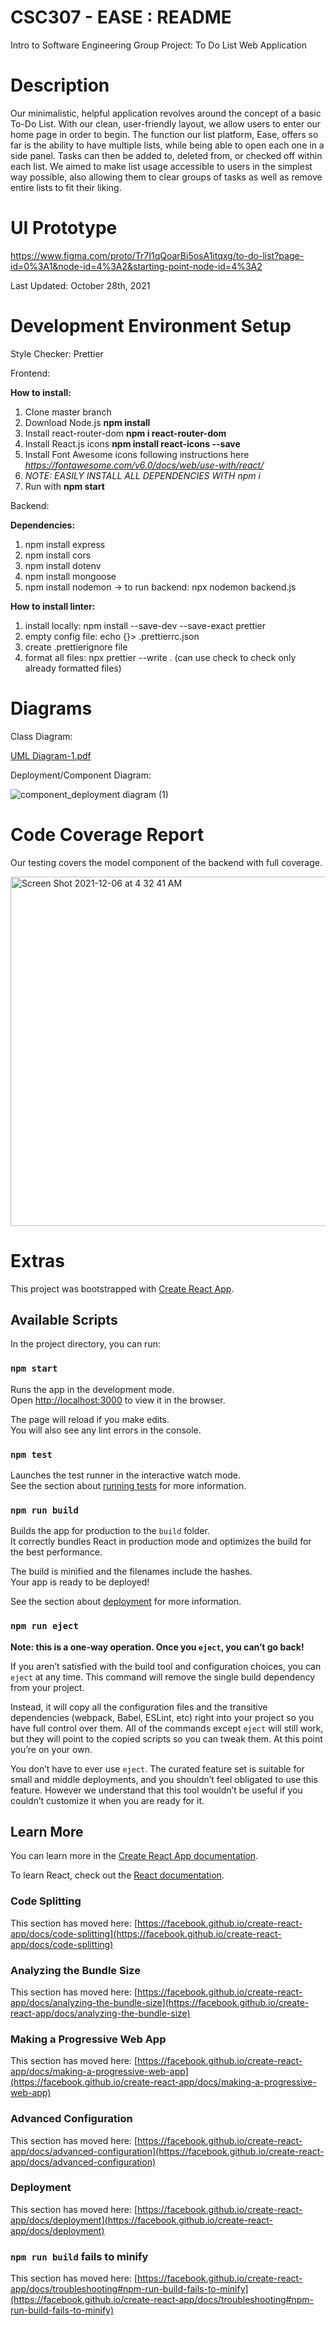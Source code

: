 # CSC307 - EASE : README

Intro to Software Engineering Group Project: To Do List Web Application

# Description

Our minimalistic, helpful application revolves around the concept of a basic To-Do List. With our clean, user-friendly layout, we allow users to enter our home page in order to begin. The function our list platform, Ease, offers so far is the ability to have multiple lists, while being able to open each one in a side panel. Tasks can then be added to, deleted from, or checked off within each list. We aimed to make list usage accessible to users in the simplest way possible, also allowing them to clear groups of tasks as well as remove entire lists to fit their liking.

# UI Prototype

https://www.figma.com/proto/Tr7I1qQoarBi5osA1itqxg/to-do-list?page-id=0%3A1&node-id=4%3A2&starting-point-node-id=4%3A2

Last Updated: October 28th, 2021

# Development Environment Setup

Style Checker: Prettier

Frontend:

**How to install:**

1. Clone master branch
2. Download Node.js **npm install**
3. Install react-router-dom **npm i react-router-dom**
4. Install React.js icons **npm install react-icons --save**
5. Install Font Awesome icons following instructions here _https://fontawesome.com/v6.0/docs/web/use-with/react/_
6. _NOTE: EASILY INSTALL ALL DEPENDENCIES WITH npm i_
7. Run with **npm start**

Backend:

**Dependencies:**

1. npm install express
2. npm install cors
3. npm install dotenv
4. npm install mongoose
5. npm install nodemon -> to run backend: npx nodemon backend.js

**How to install linter:**

1. install locally: npm install --save-dev --save-exact prettier
2. empty config file: echo {}> .prettierrc.json
3. create .prettierignore file
4. format all files: npx prettier --write . (can use check to check only already formatted files)

# Diagrams

Class Diagram:

[UML Diagram-1.pdf](https://github.com/evelyntr/CSC307-ToDoList/files/7621659/UML.Diagram-1.pdf)

Deployment/Component Diagram:

![component_deployment diagram (1)](https://user-images.githubusercontent.com/63328944/144959896-51e0230a-0403-4a9c-b6de-6ac50a2b612b.jpg)



# Code Coverage Report

Our testing covers the model component of the backend with full coverage.

<img width="559" alt="Screen Shot 2021-12-06 at 4 32 41 AM" src="https://user-images.githubusercontent.com/63328944/144847982-308a63bd-e04b-4866-8234-8f97aaac6696.png">

# Extras

This project was bootstrapped with [Create React App](https://github.com/facebook/create-react-app).

## Available Scripts

In the project directory, you can run:

### `npm start`

Runs the app in the development mode.\
Open [http://localhost:3000](http://localhost:3000) to view it in the browser.

The page will reload if you make edits.\
You will also see any lint errors in the console.

### `npm test`

Launches the test runner in the interactive watch mode.\
See the section about [running tests](https://facebook.github.io/create-react-app/docs/running-tests) for more information.

### `npm run build`

Builds the app for production to the `build` folder.\
It correctly bundles React in production mode and optimizes the build for the best performance.

The build is minified and the filenames include the hashes.\
Your app is ready to be deployed!

See the section about [deployment](https://facebook.github.io/create-react-app/docs/deployment) for more information.

### `npm run eject`

**Note: this is a one-way operation. Once you `eject`, you can’t go back!**

If you aren’t satisfied with the build tool and configuration choices, you can `eject` at any time. This command will remove the single build dependency from your project.

Instead, it will copy all the configuration files and the transitive dependencies (webpack, Babel, ESLint, etc) right into your project so you have full control over them. All of the commands except `eject` will still work, but they will point to the copied scripts so you can tweak them. At this point you’re on your own.

You don’t have to ever use `eject`. The curated feature set is suitable for small and middle deployments, and you shouldn’t feel obligated to use this feature. However we understand that this tool wouldn’t be useful if you couldn’t customize it when you are ready for it.

## Learn More

You can learn more in the [Create React App documentation](https://facebook.github.io/create-react-app/docs/getting-started).

To learn React, check out the [React documentation](https://reactjs.org/).

### Code Splitting

This section has moved here: [https://facebook.github.io/create-react-app/docs/code-splitting](https://facebook.github.io/create-react-app/docs/code-splitting)

### Analyzing the Bundle Size

This section has moved here: [https://facebook.github.io/create-react-app/docs/analyzing-the-bundle-size](https://facebook.github.io/create-react-app/docs/analyzing-the-bundle-size)

### Making a Progressive Web App

This section has moved here: [https://facebook.github.io/create-react-app/docs/making-a-progressive-web-app](https://facebook.github.io/create-react-app/docs/making-a-progressive-web-app)

### Advanced Configuration

This section has moved here: [https://facebook.github.io/create-react-app/docs/advanced-configuration](https://facebook.github.io/create-react-app/docs/advanced-configuration)

### Deployment

This section has moved here: [https://facebook.github.io/create-react-app/docs/deployment](https://facebook.github.io/create-react-app/docs/deployment)

### `npm run build` fails to minify

This section has moved here: [https://facebook.github.io/create-react-app/docs/troubleshooting#npm-run-build-fails-to-minify](https://facebook.github.io/create-react-app/docs/troubleshooting#npm-run-build-fails-to-minify)
